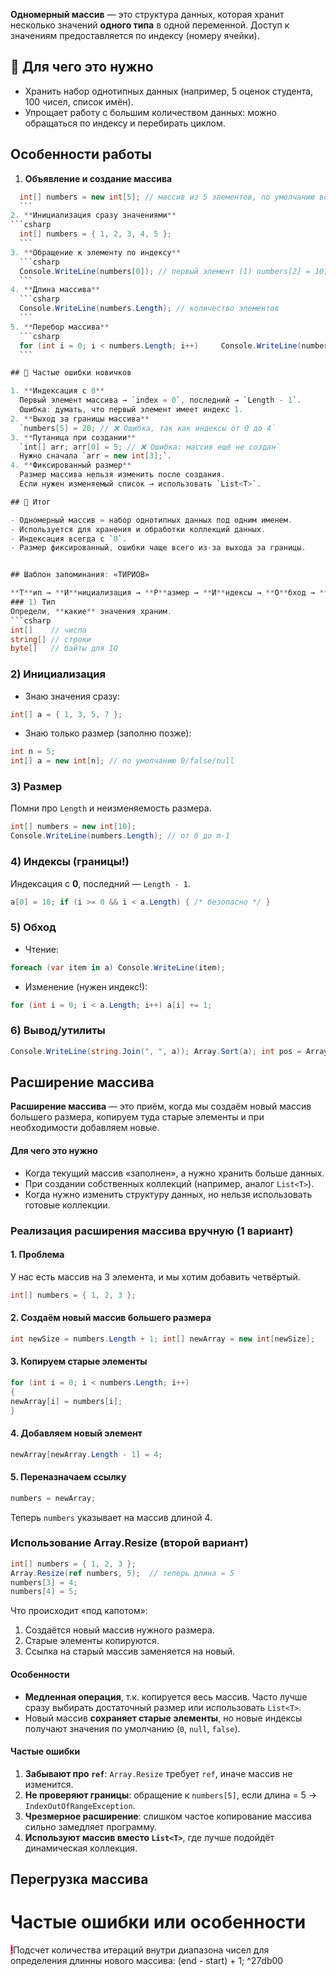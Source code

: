 **Одномерный массив** — это структура данных, которая хранит несколько значений **одного типа** в одной переменной. Доступ к значениям предоставляется по индексу (номеру ячейки).

## 🔹 Для чего это нужно

- Хранить набор однотипных данных (например, 5 оценок студента, 100 чисел, список имён).
- Упрощает работу с большим количеством данных: можно обращаться по индексу и перебирать циклом.

## Особенности работы

1. **Объявление и создание массива**
  ```csharp
    int[] numbers = new int[5]; // массив из 5 элементов, по умолчанию все = 0
    ```
2. **Инициализация сразу значениями**
  ```csharp
    int[] numbers = { 1, 2, 3, 4, 5 };
    ```
3. **Обращение к элементу по индексу**
    ```csharp
    Console.WriteLine(numbers[0]); // первый элемент (1) numbers[2] = 10;              // изменить третий элемент
    ```
4. **Длина массива**
    ```csharp
    Console.WriteLine(numbers.Length); // количество элементов
    ```
5. **Перебор массива**
    ```csharp
    for (int i = 0; i < numbers.Length; i++)     Console.WriteLine(numbers[i]);
    ```

## 🔹 Частые ошибки новичков

1. **Индексация с 0**  
    Первый элемент массива → `index = 0`, последний → `Length - 1`.  
    Ошибка: думать, что первый элемент имеет индекс 1.
2. **Выход за границы массива**
    `numbers[5] = 20; // ❌ Ошибка, так как индексы от 0 до 4`
3. **Путаница при создании**
    `int[] arr; arr[0] = 5; // ❌ Ошибка: массив ещё не создан`
    Нужно сначала `arr = new int[3];`.
4. **Фиксированный размер**  
    Размер массива нельзя изменить после создания.  
    Если нужен изменяемый список → использовать `List<T>`.

## 📝 Итог

- Одномерный массив = набор однотипных данных под одним именем.
- Используется для хранения и обработки коллекций данных.
- Индексация всегда с `0`.
- Размер фиксированный, ошибки чаще всего из-за выхода за границы.


## Шаблон запоминания: «ТИРИОВ»

**Т**ип → **И**нициализация → **Р**азмер → **И**ндексы → **О**бход → **В**ывод
### 1) Тип
Определи, **какие** значения храним.
```csharp
int[]    // числа
string[] // строки
byte[]   // байты для IO
```

### 2) Инициализация
- Знаю значения сразу:
```csharp
int[] a = { 1, 3, 5, 7 };
```

- Знаю только размер (заполню позже):
```csharp
int n = 5;
int[] a = new int[n]; // по умолчанию 0/false/null
```

### 3) Размер
Помни про `Length` и неизменяемость размера.
```csharp
int[] numbers = new int[10];
Console.WriteLine(numbers.Length); // от 0 до m-1
```

### 4) Индексы (границы!)
Индексация с **0**, последний — `Length - 1`.
```csharp
a[0] = 10; if (i >= 0 && i < a.Length) { /* безопасно */ }
```

### 5) Обход

- Чтение:
```csharp
foreach (var item in a) Console.WriteLine(item);
```

- Изменение (нужен индекс!):
```csharp
for (int i = 0; i < a.Length; i++) a[i] += 1;
```

### 6) Вывод/утилиты

```csharp
Console.WriteLine(string.Join(", ", a)); Array.Sort(a); int pos = Array.IndexOf(a, 7); Array.Fill(a, 0);
```


## Расширение массива
**Расширение массива** — это приём, когда мы создаём новый массив большего размера, копируем туда старые элементы и при необходимости добавляем новые.

#### Для чего это нужно
- Когда текущий массив «заполнен», а нужно хранить больше данных.
- При создании собственных коллекций (например, аналог `List<T>`).
- Когда нужно изменить структуру данных, но нельзя использовать готовые коллекции.

### Реализация расширения массива вручную (1 вариант)

#### 1. Проблема
У нас есть массив на 3 элемента, и мы хотим добавить четвёртый.
```csharp
int[] numbers = { 1, 2, 3 };
```

#### 2. Создаём новый массив большего размера
```csharp
int newSize = numbers.Length + 1; int[] newArray = new int[newSize];
```

#### 3. Копируем старые элементы

```csharp
for (int i = 0; i < numbers.Length; i++) 
{     
newArray[i] = numbers[i];
}
```

#### 4. Добавляем новый элемент

```csharp
newArray[newArray.Length - 1] = 4;
```

#### 5. Переназначаем ссылку

```csharp
numbers = newArray;
```

Теперь `numbers` указывает на массив длиной 4.

### Использование Array.Resize (второй вариант)

```csharp
int[] numbers = { 1, 2, 3 };
Array.Resize(ref numbers, 5);  // теперь длина = 5
numbers[3] = 4;
numbers[4] = 5;
```

Что происходит «под капотом»:
1. Создаётся новый массив нужного размера.
2. Старые элементы копируются.
3. Ссылка на старый массив заменяется на новый.

#### Особенности
- **Медленная операция**, т.к. копируется весь массив. Часто лучше сразу выбирать достаточный размер или использовать `List<T>`.
- Новый массив **сохраняет старые элементы**, но новые индексы получают значения по умолчанию (`0`, `null`, `false`).
#### Частые ошибки
1. **Забывают про `ref`**: `Array.Resize` требует `ref`, иначе массив не изменится.
2. **Не проверяют границы**: обращение к `numbers[5]`, если длина = 5 → `IndexOutOfRangeException`.
3. **Чрезмерное расширение**: слишком частое копирование массива сильно замедляет программу.
4. **Используют массив вместо `List<T>`**, где лучше подойдёт динамическая коллекция.


## Перегрузка массива


# Частые ошибки или особенности

<mark style="background: #FF5582A6;">!</mark>Подсчет количества итераций внутри диапазона чисел для определения длинны нового массива:
(end - start) + 1; ^27db00